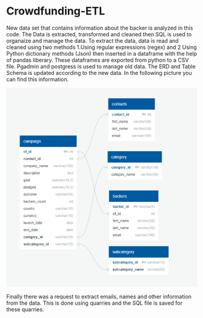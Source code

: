 # Crowdfunding-ETL
New data set that contains information about the backer is analyzed in this code. The Data is extracted, transformed and cleaned then SQL is used to organaize and manage the data.
To extract the data, data is read and cleaned using two methods 1.Using regular expressions (regex) and 2 Using Python dictionary methods (Json) then inserted in a dataframe with the help of pandas liberary. These dataframes are exported from python to a CSV file. Pgadmin and postgress is used to manage old data. The ERD and Table Schema is updated according to the new data. In the following picture you can find this information.

![ERD](crowdfunding_db_relationships.PNG)

Finally there was a request to extract emails, names and other information from the data. This is done using quarries and the SQL file is saved for these quarries.
